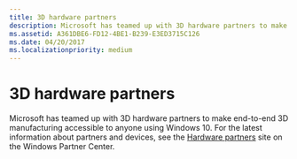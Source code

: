 ```yaml
---
title: 3D hardware partners
description: Microsoft has teamed up with 3D hardware partners to make end-to-end 3D manufacturing accessible to anyone using Windows 10. For the latest information about partners and devices, see the Hardware partners site on the Windows Partner Center.
ms.assetid: A361DBE6-FD12-4BE1-B239-E3ED3715C126
ms.date: 04/20/2017
ms.localizationpriority: medium
---
```


# 3D hardware partners

Microsoft has teamed up with 3D hardware partners to make end-to-end 3D manufacturing accessible to anyone using Windows 10. For the latest information about partners and devices, see the [Hardware partners](https://go.microsoft.com/fwlink/p/?LinkId=627548) site on the Windows Partner Center.
